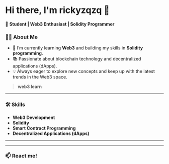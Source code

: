 # Hi there, I'm rickyzqzq 👋

🚀 **Student | Web3 Enthusiast | Solidity Programmer**

### 👨‍💻 About Me

- 🌱 I’m currently learning **Web3** and building my skills in **Solidity programming**.
- 📚 Passionate about blockchain technology and decentralized applications (dApps).
- 💡 Always eager to explore new concepts and keep up with the latest trends in the Web3 space.

> **web3 learn**

---

### 🛠️ Skills

- **Web3 Development**
- **Solidity**
- **Smart Contract Programming**
- **Decentralized Applications (dApps)**

---

<!--
Ethereum!
### 🚀 Featured Projects

- [Ethereum](https://ethereum.org/en/)
-->

---

### 📫 React me!
